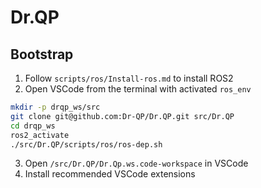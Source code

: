 # Dr.QP

## Bootstrap

1. Follow `scripts/ros/Install-ros.md` to install ROS2
2. Open VSCode from the terminal with activated `ros_env`

```bash
mkdir -p drqp_ws/src
git clone git@github.com:Dr-QP/Dr.QP.git src/Dr.QP
cd drqp_ws
ros2_activate
./src/Dr.QP/scripts/ros/ros-dep.sh
```

3. Open `/src/Dr.QP/Dr.Qp.ws.code-workspace` in VSCode
4. Install recommended VSCode extensions
